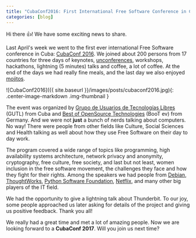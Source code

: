 ```yaml
---
title: "CubaConf2016: First International Free Software Conference in Cuba"
categories: [blog]
---
```

Hi there :+1:! We have some exciting news to share.

Last April's week we went to the first ever international Free Software
conference in Cuba: [CubaConf 2016](http://cubaconf.org/). We joined about 200 persons from 17
countries for three days of keynotes, [unconferences](http://www.bootev.org/what-is-an-unconference/), workshops,
hackathons, lightning (5 minutes) talks and coffee, a lot of coffee. At
the end of the days we had really fine meals, and the last day we also
enjoyed [mojitos](https://en.wikipedia.org/wiki/Mojito).

![CubaConf2016]({{ site.baseurl }}/images/posts/cubaconf2016.jpg){: .center-image-markdown .img-thumbnail }

The event was organized by [Grupo de Usuarios de Tecnologías Libres](http://gutl.jovenclub.cu/
)
(GUTL) from Cuba and [Best of OpenSource Technologies](http://www.bootev.org/) (BooT ev) from
Germany. And we were not **just** a bunch of nerds talking about
computers. No way! There were people from other fields like Culture,
Social Sciences and Health talking as well about how they use Free
Software on their day to day work.

The program covered a wide range of topics like programming, high
availability systems architecture, network privacy and anonymity,
cryptography, free culture, free society, and last but not least, women
inclusion in the free software movement, the challenges they face and how
they fight for their rights. Among the speakers we had people from
[Debian](http://www.debian.org), [ThoughtWorks](https://www.thoughtworks.com/), [Python Software Foundation](https://www.python.org/psf/), [Netflix](https://www.netflix.com/),
and many other big players of the IT field.

We had the opportunity to give a lightning talk about Thunderbit. To our
joy, some people approached us later asking for details of the project and
giving us positive feedback. Thank you all!

We really had a great time and met a lot of amazing people. Now we are
looking forward to a **CubaConf 2017**. Will you join us next time?